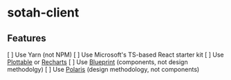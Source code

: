 # sotah-client

## Features

[ ] Use Yarn (not NPM)
[ ] Use Microsoft's TS-based React starter kit
[ ] Use [Plottable](https://github.com/palantir/plottable) or [Recharts](https://github.com/recharts/recharts)
[ ] Use [Blueprint](http://blueprintjs.com/) (components, not design methodolgy)
[ ] Use [Polaris](https://polaris.shopify.com/) (design methodology, not components)
